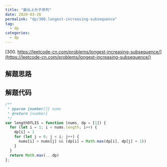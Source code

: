 ```yaml
---
title: "最长上升子序列"
date: 2020-03-26
permalink: "dp/300.longest-increasing-subsequence"
tag:
  - dp
categories:
  - dp
---
```


[300. https://leetcode-cn.com/problems/longest-increasing-subsequence/](https://leetcode-cn.com/problems/longest-increasing-subsequence/)

## 解题思路

## 解题代码

```js
/**
 * @param {number[]} nums
 * @return {number}
 */
var lengthOfLIS = function (nums, dp = [1]) {
  for (let i = 1; i < nums.length; i++) {
    dp[i] = 1
    for (let j = 0; j < i; j++) {
      nums[i] > nums[j] && (dp[i] = Math.max(dp[i], dp[j] + 1))
    }
  }
  return Math.max(...dp)
};
```
